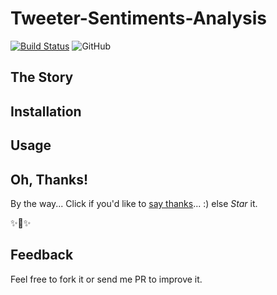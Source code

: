 # Tweeter-Sentiments-Analysis
[![Build Status](https://travis-ci.com/mmphego/tweeter-sentiments-analysis.svg?branch=master)](https://travis-ci.com/mmphego/tweeter-sentiments-analysis)
![GitHub](https://img.shields.io/github/license/mmphego/tweeter-sentiments-analysis.svg)

## The Story


## Installation


## Usage


## Oh, Thanks!

By the way... Click if you'd like to [say thanks](https://saythanks.io/to/mmphego)... :) else *Star* it.

✨🍰✨

## Feedback

Feel free to fork it or send me PR to improve it.

